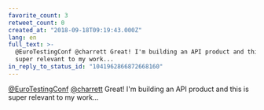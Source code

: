 ```yaml
---
favorite_count: 3
retweet_count: 0
created_at: "2018-09-18T09:19:43.000Z"
lang: en
full_text: >-
  @EuroTestingConf @charrett Great! I'm building an API product and this is
  super relevant to my work...
in_reply_to_status_id: "1041962866872668160"
---
```


[@EuroTestingConf](https://twitter.com/EuroTestingConf)
[@charrett](https://twitter.com/charrett) Great! I'm building an API product and
this is super relevant to my work...
